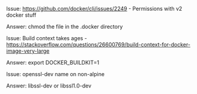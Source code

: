 Issue: https://github.com/docker/cli/issues/2249 - Permissions with v2 docker stuff

Answer: chmod the file in the .docker directory

Issue: Build context takes ages - https://stackoverflow.com/questions/26600769/build-context-for-docker-image-very-large

Answer: export DOCKER_BUILDKIT=1

Issue: openssl-dev name on non-alpine

Answer: libssl-dev or libssl1.0-dev


